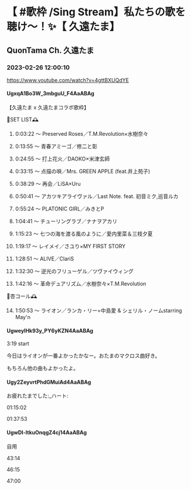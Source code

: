 # 【 #歌枠 /Sing Stream】私たちの歌を聴け〜！✨【 久遠たま】

## QuonTama Ch. 久遠たま

### 2023-02-26 12:00:10

https://www.youtube.com/watch?v=4gttBXUQdYE

#### UgxqA1Bo3W_3mbguU_F4AaABAg

【久遠たま x 久遠たまコラボ歌枠】



🥀SET LIST🕰



01. 0:03:22 ～ Preserved Roses／T.M.Revolution×水樹奈々



02. 0:13:55 ～ 青春アミーゴ／修二と彰



03. 0:24:55 ～ 打上花火／DAOKO×米津玄師



04. 0:33:15 ～ 点描の唄／Mrs. GREEN APPLE (feat.井上苑子)



05. 0:38:29 ～ 再会／LiSA×Uru



06. 0:50:41 ～ アカツキアライヴァル／Last Note. feat. 初音ミク,巡音ルカ



07. 0:55:24 ～ PLATONIC GIRL／みきとP



08. 1:04:41 ～ チューリングラブ／ナナヲアカリ



09. 1:15:23 ～ 七つの海を渡る風のように／愛内里菜＆三枝夕夏



10. 1:19:17 ～ レイメイ／さユり×MY FIRST STORY



11. 1:28:51 ～ ALIVE／ClariS



12. 1:32:30 ～ 逆光のフリューゲル／ツヴァイウィング



13. 1:42:16 ～ 革命デュアリズム／水樹奈々×T.M.Revolution



🥀杏コール🕰



14. 1:50:53 ～ ライオン／ランカ・リー=中島愛 & シェリル・ノームstarring May'n



#### UgweylHk93y_PY6yKZN4AaABAg

3:19 start



今日はライオンが一番よかったかなー。おたまのマクロス曲好き。

もちろん他の曲もよかったよ。



#### Ugy2ZeyvrtPhdGMuiAd4AaABAg

お疲れたまでした:_ハート:

01:15:02

01:37:53



#### UgwDI-ltkuOnqgZ4cj14AaABAg

自用  

43:14 

46:15

47:00

